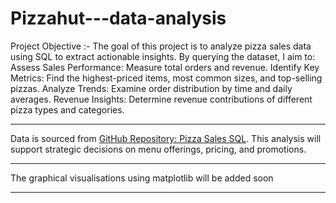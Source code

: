 # Pizzahut---data-analysis

Project Objective :-
The goal of this project is to analyze pizza sales data using SQL to extract actionable insights. By querying the dataset, I aim to:
  Assess Sales Performance: 
    Measure total orders and revenue.
  Identify Key Metrics: 
    Find the highest-priced items, most common sizes, and top-selling pizzas.
  Analyze Trends: 
    Examine order distribution by time and daily averages.
  Revenue Insights: 
    Determine revenue contributions of different pizza types and categories.

_________________________________________________________________________________

Data is sourced from [GitHub Repository: Pizza Sales SQL](https://github.com/Ayushi0214/pizza-sales---SQL). 
This analysis will support strategic decisions on menu offerings, pricing, and promotions. 
_________________________________________________________________________________

The graphical visualisations using matplotlib will be added soon

_________________________________________________________________________________